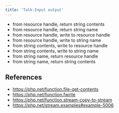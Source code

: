 ```yaml
---
title: 'Talk:Input output'
---
```


- from resource handle, return string contents
- from resource handle, return string name
- from resource handle, write to resource handle
- from resource handle, write to string name
- from string contents, write to resource handle
- from string contents, write to string name
- from string name, return resource handle
- from string name, return string contents

## References

- <https://php.net/function.file-get-contents>
- <https://php.net/function.fwrite>
- <https://php.net/function.stream-copy-to-stream>
- <https://php.net/stream.examples#example-5006>
